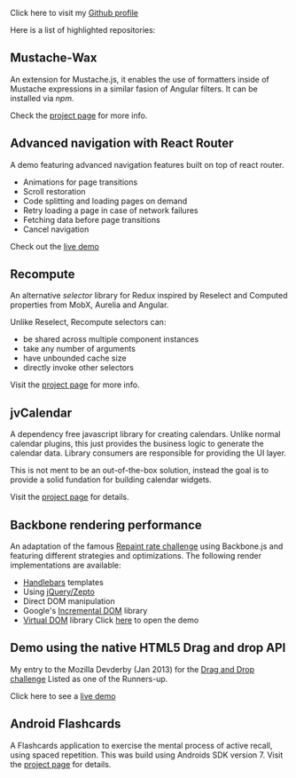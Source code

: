 Click here to visit my [Github profile](https://www.github.com/jvitela)

Here is a list of highlighted repositories:

## Mustache-Wax
An extension for Mustache.js, it enables the use of formatters inside of Mustache expressions in a similar fasion of Angular filters. It can be installed via *npm*.

Check the [project page](https://github.com/jvitela/mustache-wax) for more info.

## Advanced navigation with React Router
A demo featuring advanced navigation features built on top of react router.
- Animations for page transitions
- Scroll restoration
- Code splitting and loading pages on demand
- Retry loading a page in case of network failures
- Fetching data before page transitions
- Cancel navigation

Check out the [live demo](https://jvitela.github.io/react-router-lazy-transitions/)

## Recompute
An alternative *selector* library for Redux inspired by Reselect and Computed properties from MobX, Aurelia and Angular. 

Unlike Reselect, Recompute selectors can:
- be shared across multiple component instances
- take any number of arguments
- have unbounded cache size
- directly invoke other selectors

Visit the [project page](https://github.com/jvitela/recompute) for more info.

## jvCalendar
A dependency free javascript library for creating calendars. 
Unlike normal calendar plugins, this just provides the business logic to 
generate the calendar data. 
Library consumers are responsible for providing the UI layer.

This is not ment to be an out-of-the-box solution, instead the goal is to provide a solid fundation for building calendar widgets.

Visit the [project page](https://jvitela.github.io/jvCalendar/) for details.

## Backbone rendering performance
An adaptation of the famous [Repaint rate challenge](http://mathieuancelin.github.io/js-repaint-perfs/) using Backbone.js and featuring different strategies and optimizations.
The following render implementations are available:
- [Handlebars](https://handlebarsjs.com/) templates
- Using [jQuery/Zepto](https://zeptojs.com/)
- Direct DOM manipulation
- Google's [Incremental DOM](http://google.github.io/incremental-dom/) library
- [Virtual DOM](https://github.com/Matt-Esch/virtual-dom) library
Click [here](http://jvitela.github.io/backbone-dbmon/) to open the demo

## Demo using the native HTML5 Drag and drop API
My entry to the Mozilla Devderby (Jan 2013) for the [Drag and Drop challenge](https://hacks.mozilla.org/2013/03/announcing-the-winners-of-the-january-2013-dev-derby/)
Listed as one of the Runners-up.

Click here to see a [live demo](http://jvitela.github.io/devderby-jan-2013)

## Android Flashcards
A Flashcards application to exercise the mental process of active recall, using spaced repetition.
This was build using Androids SDK version 7.
Visit the [project page](https://github.com/jvitela/android-flashcards) for details.